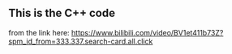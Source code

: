 ## This is the C++ code 

from the link here:
https://www.bilibili.com/video/BV1et411b73Z?spm_id_from=333.337.search-card.all.click

